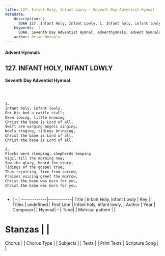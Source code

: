 ```yaml
---
title: 127. Infant Holy, Infant Lowly - Seventh Day Adventist Hymnal
metadata:
    description: |
      SDAH 127. Infant Holy, Infant Lowly. 1. Infant holy, infant lowly, For His bed a cattle stall; Oxen lowing, little knowing Christ the babe is Lord of all; Swift are winging angels singing, Noels ringing, tidings bringing, Christ the babe is Lord of all, Christ the babe is Lord of all.
    keywords:  |
      SDAH, Seventh Day Adventist Hymnal, adventhymnals, advent hymnals, Infant Holy, Infant Lowly, Infant holy, infant lowly, 
    author: Brian Onang'o
---
```


#### Advent Hymnals
## 127. INFANT HOLY, INFANT LOWLY
#### Seventh Day Adventist Hymnal

```txt



1.
Infant holy, infant lowly,
For His bed a cattle stall;
Oxen lowing, little knowing
Christ the babe is Lord of all;
Swift are winging angels singing,
Noels ringing, tidings bringing,
Christ the babe is Lord of all,
Christ the babe is Lord of all.

2.
Flocks were sleeping, shepherds keeping
Vigil till the morning new;
Saw the glory, heard the story,
Tidings of the gospel true;
Thus rejoicing, free from sorrow,
Praises voicing greet the morrow,
Christ the babe was born for you,
Christ the babe was born for you.



```

- |   -  |
-------------|------------|
Title | Infant Holy, Infant Lowly |
Key |  |
Titles | undefined |
First Line | Infant holy, infant lowly, |
Author | 
Year | 
Composer|  |
Hymnal|  - |
Tune|  |
Metrical pattern | |
# Stanzas |  |
Chorus |  |
Chorus Type |  |
Subjects |  |
Texts |  |
Print Texts | 
Scripture Song |  |
  

